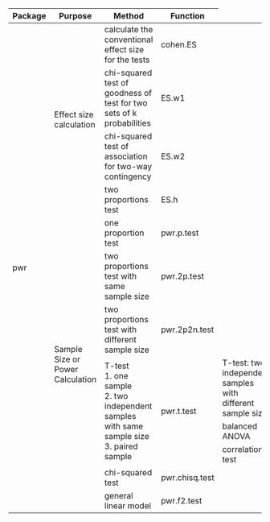<table>
    <thead>
        <tr>
            <th>Package</th>
            <th>Purpose</th>
            <th>Method</th>
            <th>Function</th>
        </tr>
    </thead>
    <tbody>
        <tr>
            <td rowspan=16>pwr</td>
            <td rowspan=4>Effect size calculation</td>
            <td>calculate the conventional effect size for the tests</td>
            <td>cohen.ES</td>
        </tr>
        <tr>
            <td>chi-squared test of goodness of test for two sets of k probabilities</td>
            <td>ES.w1</td>
        </tr>
        <tr>
            <td>chi-squared test of association for two-way contingency</td>
            <td>ES.w2</td>
        </tr>
        <tr>
            <td>two proportions test</td>
            <td>ES.h</td>
        </tr>
        <tr>
            <td rowspan=12>Sample Size or Power Calculation</td>
            <td>one proportion test</td>
            <td>pwr.p.test</td>
        </tr>
        <tr>
            <td>two proportions test with same sample size</td>
            <td>pwr.2p.test</td>
        </tr>
        <tr>
            <td>two proportions test with different sample size</td>
            <td>pwr.2p2n.test</td>
        </tr>
        <tr>
            <td rowspan=4><span>T-test</span> <br/>
            <span>1. one sample</span> <br/>
            <span>2. two independent samples with same sample size</span> <br/>
            <span>3. paired sample</span></td>
            <td rowspan=4>pwr.t.test</td>
        </tr>
        <tr>
            <td>T-test: two independent samples with different sample size</td>
            <td>pwr.t2n.test</td>
        </tr>
        <tr>
            <td>balanced ANOVA</td>
            <td>pwr.anova.test</td>
        </tr>
        <tr>
            <td>correlation test </td>
            <td>pwr.r.test</td>
        </tr>
        <tr>
            <td>chi-squared test</td>
            <td>pwr.chisq.test</td>
        </tr>
        <tr>
            <td>general linear model </td>
            <td>pwr.f2.test</td>
        </tr>
    </tbody>
</table>
